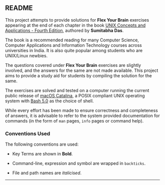 ## README

This project attempts to provide solutions for **Flex Your Brain** exercises appearing at the end of each chapter in the book [UNIX Concepts and Applications - Fourth Edition][Book], authored by **Sumitabha Das**.

The book is a recommended reading for many Computer Science, Computer Applications and Information Technology courses across universities in India. It is also quite popular among students who are UNIX/Linux newbies.

The questions covered under **Flex Your Brain** exercises are slightly involved, and the answers for the same are not made available. This project aims to provide a study aid for students by compiling the solution for the same.

The exercises are solved and tested on a computer running the current public release of [macOS Catalina][macOS], a POSIX compliant UNIX operating system with [Bash 5.0][Bash] as the choice of shell.

While every effort has been made to ensure correctness and completeness of answers, it is advisable to refer to the system provided documentation for commands (in the form of `man` pages, `info` pages or command help).

### Conventions Used

The following conventions are used:

-	Key Terms are shown in **Bold**.

-	Command-line, expression and symbol are wrapped in `backticks`.

-	File and path names are _italicised_.

[Book]:			http://mhhe.com/das/uca
[macOS]:		https://www.apple.com/macos/mojave/
[Bash]:			https://www.gnu.org/software/bash

---